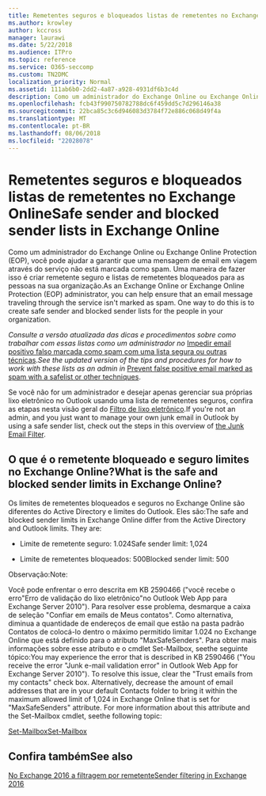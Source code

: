 ```yaml
---
title: Remetentes seguros e bloqueados listas de remetentes no Exchange Online
ms.author: krowley
author: kccross
manager: laurawi
ms.date: 5/22/2018
ms.audience: ITPro
ms.topic: reference
ms.service: O365-seccomp
ms.custom: TN2DMC
localization_priority: Normal
ms.assetid: 111ab6b0-2dd2-4a87-a928-4931df6b3c4d
description: Como um administrador do Exchange Online ou Exchange Online Protection (EOP), você pode ajudar a garantir que uma mensagem de email em viagem através do serviço não está marcada como spam. Uma maneira de fazer isso é criar remetente seguro e listas de remetentes bloqueados para as pessoas na sua organização.
ms.openlocfilehash: fcb43f990750782788dc6f459dd5c7d296146a38
ms.sourcegitcommit: 22bca85c3c6d946083d3784f72e886c068d49f4a
ms.translationtype: MT
ms.contentlocale: pt-BR
ms.lasthandoff: 08/06/2018
ms.locfileid: "22028078"
---
```

# <a name="safe-sender-and-blocked-sender-lists-in-exchange-online"></a><span data-ttu-id="e5715-104">Remetentes seguros e bloqueados listas de remetentes no Exchange Online</span><span class="sxs-lookup"><span data-stu-id="e5715-104">Safe sender and blocked sender lists in Exchange Online</span></span>

<span data-ttu-id="e5715-p102">Como um administrador do Exchange Online ou Exchange Online Protection (EOP), você pode ajudar a garantir que uma mensagem de email em viagem através do serviço não está marcada como spam. Uma maneira de fazer isso é criar remetente seguro e listas de remetentes bloqueados para as pessoas na sua organização.</span><span class="sxs-lookup"><span data-stu-id="e5715-p102">As an Exchange Online or Exchange Online Protection (EOP) administrator, you can help ensure that an email message traveling through the service isn't marked as spam. One way to do this is to create safe sender and blocked sender lists for the people in your organization.</span></span> 
  
 <span data-ttu-id="e5715-107">*Consulte a versão atualizada das dicas e procedimentos sobre como trabalhar com essas listas como um administrador no* [Impedir email positivo falso marcada como spam com uma lista segura ou outras técnicas](https://go.microsoft.com/fwlink/p/?LinkID=534224).</span><span class="sxs-lookup"><span data-stu-id="e5715-107">*See the updated version of the tips and procedures for how to work with these lists as an admin in* [Prevent false positive email marked as spam with a safelist or other techniques](https://go.microsoft.com/fwlink/p/?LinkID=534224).</span></span> 
  
<span data-ttu-id="e5715-108">Se você não for um administrador e desejar apenas gerenciar sua próprias lixo eletrônico no Outlook usando uma lista de remetentes seguros, confira as etapas nesta visão geral do [Filtro de lixo eletrônico](https://go.microsoft.com/fwlink/?LinkId=817222).</span><span class="sxs-lookup"><span data-stu-id="e5715-108">If you're not an admin, and you just want to manage your own junk email in Outlook by using a safe sender list, check out the steps in this overview of [the Junk Email Filter](https://go.microsoft.com/fwlink/?LinkId=817222).</span></span> 
  
## <a name="what-is-the-safe-and-blocked-sender-limits-in-exchange-online"></a><span data-ttu-id="e5715-109">O que é o remetente bloqueado e seguro limites no Exchange Online?</span><span class="sxs-lookup"><span data-stu-id="e5715-109">What is the safe and blocked sender limits in Exchange Online?</span></span>

<span data-ttu-id="e5715-p103">Os limites de remetentes bloqueados e seguros no Exchange Online são diferentes do Active Directory e limites do Outlook. Eles são:</span><span class="sxs-lookup"><span data-stu-id="e5715-p103">The safe and blocked sender limits in Exchange Online differ from the Active Directory and Outlook limits. They are:</span></span>
  
- <span data-ttu-id="e5715-112">Limite de remetente seguro: 1.024</span><span class="sxs-lookup"><span data-stu-id="e5715-112">Safe sender limit: 1,024</span></span>
    
- <span data-ttu-id="e5715-113">Limite de remetentes bloqueados: 500</span><span class="sxs-lookup"><span data-stu-id="e5715-113">Blocked sender limit: 500</span></span>
    
<span data-ttu-id="e5715-114">Observação:</span><span class="sxs-lookup"><span data-stu-id="e5715-114">Note:</span></span>
  
<span data-ttu-id="e5715-p104">Você pode enfrentar o erro descrita em KB 2590466 ("você recebe o erro"Erro de validação do lixo eletrônico"no Outlook Web App para Exchange Server 2010"). Para resolver esse problema, desmarque a caixa de seleção "Confiar em emails de Meus contatos". Como alternativa, diminua a quantidade de endereços de email que estão na pasta padrão Contatos de colocá-lo dentro o máximo permitido limitar 1.024 no Exchange Online que está definido para o atributo "MaxSafeSenders". Para obter mais informações sobre esse atributo e o cmdlet Set-Mailbox, seethe seguinte tópico:</span><span class="sxs-lookup"><span data-stu-id="e5715-p104">You may experience the error that is described in KB 2590466 ("You receive the error "Junk e-mail validation error" in Outlook Web App for Exchange Server 2010"). To resolve this issue, clear the "Trust emails from my contacts" check box. Alternatively, decrease the amount of email addresses that are in your default Contacts folder to bring it within the maximum allowed limit of 1,024 in Exchange Online that is set for "MaxSafeSenders" attribute. For more information about this attribute and the Set-Mailbox cmdlet, seethe following topic:</span></span>
  
[<span data-ttu-id="e5715-119">Set-Mailbox</span><span class="sxs-lookup"><span data-stu-id="e5715-119">Set-Mailbox</span></span>](https://docs.microsoft.com/en-us/powershell/module/exchange/mailboxes/Set-Mailbox?view=exchange-ps)
  
## <a name="see-also"></a><span data-ttu-id="e5715-120">Confira também</span><span class="sxs-lookup"><span data-stu-id="e5715-120">See also</span></span>

[<span data-ttu-id="e5715-121">No Exchange 2016 a filtragem por remetente</span><span class="sxs-lookup"><span data-stu-id="e5715-121">Sender filtering in Exchange 2016</span></span>](http://technet.microsoft.com/library/b833f864-ff10-46a0-a653-28fb9ba30896.aspx)

